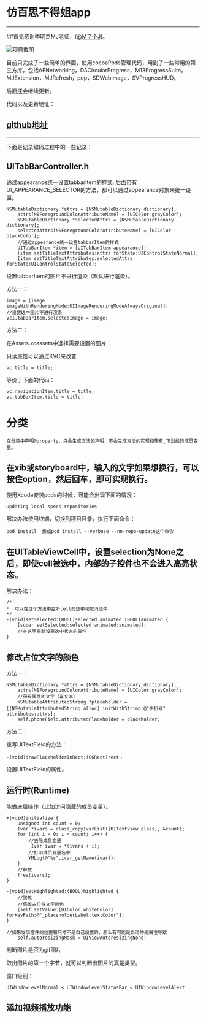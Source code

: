
# 仿百思不得姐app

----

##首先感谢李明杰MJ老师，([@M了个J](http://weibo.com/exceptions?from=myfollow_all&is_all=1))。

![项目截图](http://upload-images.jianshu.io/upload_images/1116587-aaa8133b29dbea88.png?imageMogr2/auto-orient/strip%7CimageView2/2/w/1240)

目前只完成了一些简单的界面，使用cocoaPods管理代码，用到了一些常用的第三方库，包括AFNetworking，DACircularProgress，M13ProgressSuite，MJExtension，MJRefresh，pop，SDWebImage，SVProgressHUD。

后面还会继续更新。

代码以及更新地址：

## [github地址](https://github.com/hrscy/Baisibudejie)

---

下面是记录编码过程中的一些记录：

## UITabBarController.h

通过appearance统一设置tabbarItem的样式;
后面带有UI_APPEARANCE_SELECTOR的方法，都可以通过appearance对象来统一设置。


```
NSMutableDictionary *attrs = [NSMutableDictionary dictionary];
    attrs[NSForegroundColorAttributeName] = [UIColor grayColor];
    NSMutableDictionary *selectedAttrs = [NSMutableDictionary dictionary];
    selectedAttrs[NSForegroundColorAttributeName] = [UIColor blackColor];
    //通过appearance统一设置tabbarItem的样式
    UITabBarItem *item = [UITabBarItem appearance];
    [item setTitleTextAttributes:attrs forState:UIControlStateNormal];
    [item setTitleTextAttributes:selectedAttrs forState:UIControlStateSelected];
```

设置tabbarItem的图片不进行渲染（默认进行渲染）。

方法一：

```
image = [image imageWithRenderingMode:UIImageRenderingModeAlwaysOriginal];
//设置选中图片不进行渲染
vc1.tabBarItem.selectedImage = image;
```
方法二：

在Assets.xcassets中选择需要设置的图片：


只读属性可以通过KVC来改变
	
```
vc.title = title;
```
等价于下面的代码：

```
vc.navigationItem.title = title;
vc.tabBarItem.title = title;
```

# 分类

	在分类中声明@property，只会生成方法的声明，不会生成方法的实现和带有_下划线的成员变量。


## 在xib或storyboard中，输入的文字如果想换行，可以按住option，然后回车，即可实现换行。

使用Xcode安装pods的时候，可能会出现下面的情况：

```
Updating local specs repositories
````

解决办法使用终端，切换到项目目录，执行下面命令：

```
pod install  换成pod install --verbose --no-repo-update这个命令
```

## 在UITableViewCell中，设置selection为None之后，即使cell被选中，内部的子控件也不会进入高亮状态。

解决办法：

```
/*
*  可以在这个方法中监听cell的选中和取消选中
*/
-(void)setSelected:(BOOL)selected animated:(BOOL)animated {
    [super setSelected:selected animated:animated];
	//在这里重新设置选中状态的属性
}
```

## 修改占位文字的颜色

方法一：

```
NSMutableDictionary *attrs = [NSMutableDictionary dictionary];
    attrs[NSForegroundColorAttributeName] = [UIColor grayColor];
    //带有属性的文字（富文本）
    NSMutableAttributedString *placeholder = [[NSMutableAttributedString alloc] initWithString:@"手机号" attributes:attrs];
    self.phoneField.attributedPlaceholder = placeholder;
```

方法二：

重写UITextField的方法：

```
-(void)drawPlaceholderInRect:(CGRect)rect；
```

设置UITextField的属性。

## 运行时(Runtime)

能做底层操作（比如访问隐藏的成员变量）。

```
+(void)initialize {
    unsigned int count = 0;
    Ivar *ivars = class_copyIvarList([UITextView class], &count);
    for (int i = 0; i < count; i++) {
        //去除成员变量
         Ivar ivar = *(ivars + i);
        //打印成员变量名字
        YMLog(@"%s",ivar_getName(ivar));
    }
    //释放
    free(ivars);
}
```

```
-(void)setHighlighted:(BOOL)highlighted {
    //聚焦
    //修改占位符文字颜色
    [self setValue:[UIColor whiteColor] forKeyPath:@"_placeholderLabel.textColor"];
}
```


```
//如果发现控件的位置和尺寸不是自己设置的，那么有可能是自动伸缩属性导致
    self.autoresizingMask = UIViewAutoresizingNone;
```


判断图片是否为gif图片

取出图片的第一个字节，就可以判断出图片的真是类型。

窗口级别：

```
UIWindowLevelNormal < UIWindowLevelStatusBar < UIWindowLevelAlert
```

## 添加视频播放功能


















